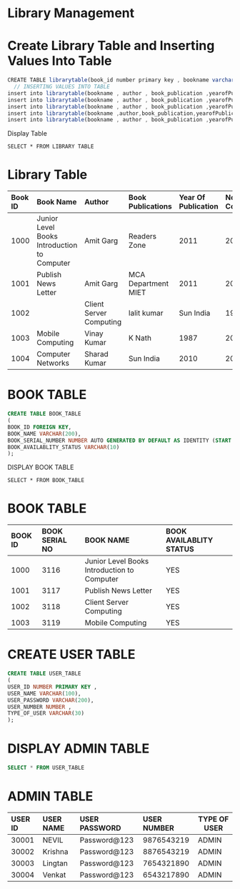 # Library Management

# Create Library Table and Inserting Values Into Table 
```js
CREATE TABLE librarytable(book_id number primary key , bookname varchar(200) not null,author varchar(200) not null,book_publication varchar(200) not null, yearofPublication number, No_of_Copies number not       null);
  // INSERTING VALUES INTO TABLE 
insert into librarytable(bookname , author , book_publication ,yearofPublication, No_of_Copies) values ('Mobile Computing' , 'Vinay Kumar Singhal'  , 'K Nath and Sons' , 1987 , 10  );
insert into librarytable(bookname , author , book_publication ,yearofPublication, No_of_Copies)values ('Computer Networks' , 'Sharad Kumar Verma'  , 'Sun India Publication' , 2010 , 10  );
insert into librarytable(bookname , author , book_publication ,yearofPublication, No_of_Copies)values ( '.NET Framework and C#' , 'Sharad Kumar Verma',  'Sun India Publication' , 2002 , 10  );
insert into librarytable(bookname ,author,book_publication,yearofPublication,no_of_copies)values('Client Server Computing','Lalit Kumar','Sun India Publications',2012,20);
insert into librarytable(bookname , author , book_publication ,yearofPublication, no_of_copies)values ('Junior Level Books Introduction to Computer' , 'Amit Garg ' , 'Readers Zone ' , 2012 , 10  );
```
 Display Table 
```
SELECT * FROM LIBRARY TABLE 
```

# Library Table 
 | Book ID | Book Name | Author | Book Publications | Year Of Publication | No Of Copies |
 |:------- |:----------|:-------|:------------------|:--------------------|:-------------|
 | 1000  |Junior Level Books Introduction to Computer|	Amit Garg | Readers Zone|2011|20|
 | 1001 |Publish News Letter|Amit Garg|MCA Department MIET|2011|20|
 | 1002 | |Client Server Computing|lalit kumar | Sun India | 1918 | 20 |
 | 1003 |Mobile Computing | Vinay Kumar | K Nath | 1987 | 20 |
 |1004  |Computer Networks| Sharad Kumar | Sun India | 2010 | 20 |
  
  
  # BOOK TABLE 
  ```sql 
 CREATE TABLE BOOK_TABLE
(
BOOK_ID FOREIGN KEY,
BOOK_NAME VARCHAR(200),
BOOK_SERIAL_NUMBER NUMBER AUTO GENERATED BY DEFAULT AS IDENTITY (START WITH 1000 INCREMENT BY 11),
BOOK_AVAILABLITY_STATUS VARCHAR(10)
);
 ```
 DISPLAY BOOK TABLE 
 ```
 SELECT * FROM BOOK_TABLE
 ```
 # BOOK TABLE 
 | BOOK ID | BOOK SERIAL NO | BOOK NAME | BOOK AVAILABLITY STATUS |
 |:--------|:---------------|:----------|:------------------------|
 | 1000| 3116 | Junior Level Books Introduction to Computer | YES |
 | 1001 | 3117 | Publish News Letter | YES |
 | 1002 | 3118 | Client Server Computing | YES |
 | 1003 | 3119 | Mobile Computing | YES |
 
 
# CREATE USER TABLE 
 ```sql
 CREATE TABLE USER_TABLE
 (
 USER_ID NUMBER PRIMARY KEY ,
 USER_NAME VARCHAR(100),
 USER_PASSWORD VARCHAR(200),
 USER_NUMBER NUMBER ,
 TYPE_OF_USER VARCHAR(30)
 );
  ```
 # DISPLAY ADMIN TABLE 
  ``` sql
  SELECT * FROM USER_TABLE
   ```
  # ADMIN TABLE 
  | USER ID | USER NAME  | USER PASSWORD  | USER NUMBER  | TYPE OF USER |
  |:--------|:-----------|:---------------|:-------------|--------------|
 | 30001| NEVIL | Password@123 | 9876543219 | ADMIN |
 | 30002 | Krishna | Password@123 | 8876543219 | ADMIN |
 | 30003 | Lingtan | Password@123  | 7654321890 | ADMIN |
 | 30004 | Venkat  | Password@123  | 6543217890 | ADMIN |
 
